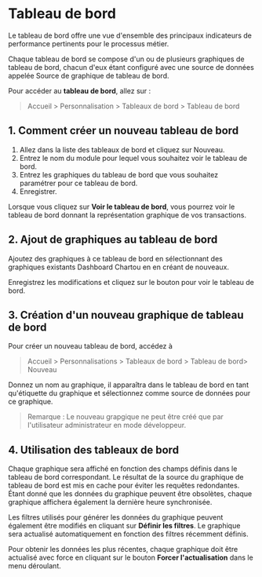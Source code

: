 # Tableau de bord

Le tableau de bord offre une vue d'ensemble des principaux indicateurs de performance pertinents pour le processus métier.

Chaque tableau de bord se compose d'un ou de plusieurs graphiques de tableau de bord, chacun d'eux étant configuré avec une source de données appelée Source de graphique de tableau de bord.

Pour accéder au **tableau de bord**, allez sur :

> Accueil > Personnalisation > Tableaux de bord > Tableau de bord

## 1. Comment créer un nouveau tableau de bord 

1. Allez dans la liste des tableaux de bord et cliquez sur Nouveau.
2. Entrez le nom du module pour lequel vous souhaitez voir le tableau de bord.
3. Entrez les graphiques du tableau de bord que vous souhaitez paramétrer pour ce tableau de bord.
4. Enregistrer.

Lorsque vous cliquez sur **Voir le tableau de bord**, vous pourrez voir le tableau de bord donnant la représentation graphique de vos transactions.

## 2. Ajout de graphiques au tableau de bord 
Ajoutez des graphiques à ce tableau de bord en sélectionnant des graphiques existants Dashboard Chartou en en créant de nouveaux.

Enregistrez les modifications et cliquez sur le bouton pour voir le tableau de bord.

## 3. Création d'un nouveau graphique de tableau de bord 

Pour créer un nouveau tableau de bord, accédez à

> Accueil > Personnalisations > Tableaux de bord > Tableau de bord> Nouveau

Donnez un nom au graphique, il apparaîtra dans le tableau de bord en tant qu'étiquette du graphique et sélectionnez comme source de données pour ce graphique.

> Remarque : Le nouveau grapgique ne peut être créé que par l'utilisateur administrateur en mode développeur.

## 4. Utilisation des tableaux de bord

Chaque graphique sera affiché en fonction des champs définis dans le tableau de bord correspondant. Le résultat de la source du graphique de tableau de bord est mis en cache pour éviter les requêtes redondantes. Étant donné que les données du graphique peuvent être obsolètes, chaque graphique affichera également la dernière heure synchronisée.

Les filtres utilisés pour générer les données du graphique peuvent également être modifiés en cliquant sur **Définir les filtres**. Le graphique sera actualisé automatiquement en fonction des filtres récemment définis.

Pour obtenir les données les plus récentes, chaque graphique doit être actualisé avec force en cliquant sur le bouton **Forcer l'actualisation** dans le menu déroulant.





